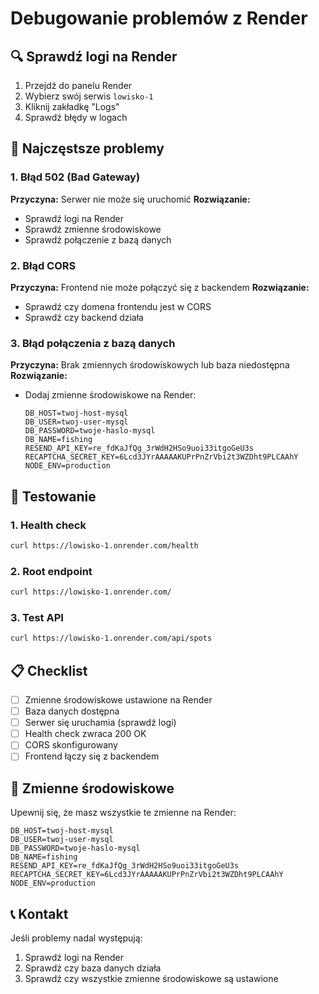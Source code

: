 # Debugowanie problemów z Render

## 🔍 Sprawdź logi na Render

1. Przejdź do panelu Render
2. Wybierz swój serwis `lowisko-1`
3. Kliknij zakładkę "Logs"
4. Sprawdź błędy w logach

## 🚨 Najczęstsze problemy

### 1. Błąd 502 (Bad Gateway)
**Przyczyna:** Serwer nie może się uruchomić
**Rozwiązanie:**
- Sprawdź logi na Render
- Sprawdź zmienne środowiskowe
- Sprawdź połączenie z bazą danych

### 2. Błąd CORS
**Przyczyna:** Frontend nie może połączyć się z backendem
**Rozwiązanie:**
- Sprawdź czy domena frontendu jest w CORS
- Sprawdź czy backend działa

### 3. Błąd połączenia z bazą danych
**Przyczyna:** Brak zmiennych środowiskowych lub baza niedostępna
**Rozwiązanie:**
- Dodaj zmienne środowiskowe na Render:
  ```
  DB_HOST=twoj-host-mysql
  DB_USER=twoj-user-mysql
  DB_PASSWORD=twoje-haslo-mysql
  DB_NAME=fishing
  RESEND_API_KEY=re_fdKaJfQg_3rWdH2HSo9uoi33itgoGeU3s
  RECAPTCHA_SECRET_KEY=6Lcd3JYrAAAAAKUPrPnZrVbi2t3WZDht9PLCAAhY
  NODE_ENV=production
  ```

## 🧪 Testowanie

### 1. Health check
```bash
curl https://lowisko-1.onrender.com/health
```

### 2. Root endpoint
```bash
curl https://lowisko-1.onrender.com/
```

### 3. Test API
```bash
curl https://lowisko-1.onrender.com/api/spots
```

## 📋 Checklist

- [ ] Zmienne środowiskowe ustawione na Render
- [ ] Baza danych dostępna
- [ ] Serwer się uruchamia (sprawdź logi)
- [ ] Health check zwraca 200 OK
- [ ] CORS skonfigurowany
- [ ] Frontend łączy się z backendem

## 🔧 Zmienne środowiskowe

Upewnij się, że masz wszystkie te zmienne na Render:

```
DB_HOST=twoj-host-mysql
DB_USER=twoj-user-mysql
DB_PASSWORD=twoje-haslo-mysql
DB_NAME=fishing
RESEND_API_KEY=re_fdKaJfQg_3rWdH2HSo9uoi33itgoGeU3s
RECAPTCHA_SECRET_KEY=6Lcd3JYrAAAAAKUPrPnZrVbi2t3WZDht9PLCAAhY
NODE_ENV=production
```

## 📞 Kontakt

Jeśli problemy nadal występują:
1. Sprawdź logi na Render
2. Sprawdź czy baza danych działa
3. Sprawdź czy wszystkie zmienne środowiskowe są ustawione 